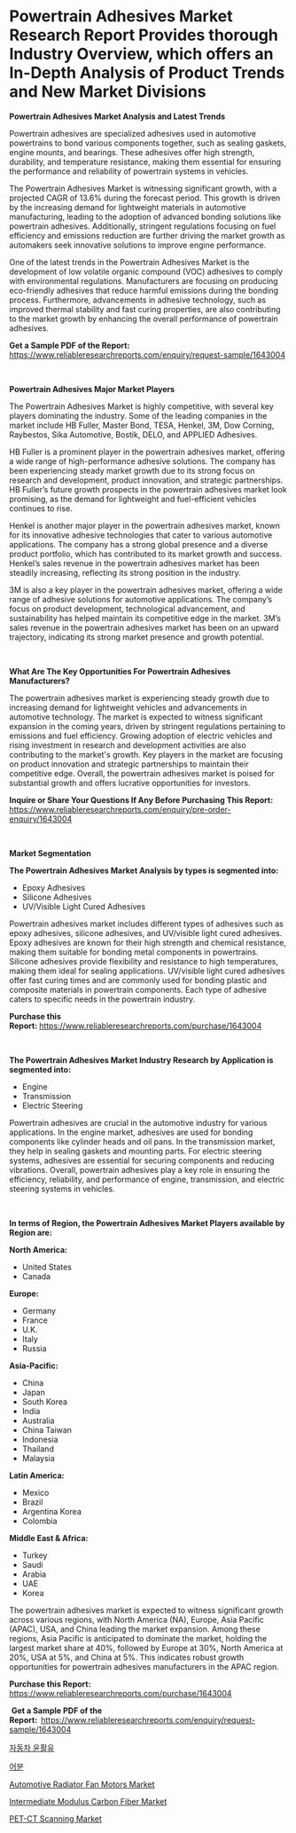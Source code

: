 <p><h1>Powertrain Adhesives Market Research Report Provides thorough Industry Overview, which offers an In-Depth Analysis of Product Trends and New Market Divisions</h1></p><p><strong>Powertrain Adhesives Market Analysis and Latest Trends</strong></p>
<p><p>Powertrain adhesives are specialized adhesives used in automotive powertrains to bond various components together, such as sealing gaskets, engine mounts, and bearings. These adhesives offer high strength, durability, and temperature resistance, making them essential for ensuring the performance and reliability of powertrain systems in vehicles.</p><p>The Powertrain Adhesives Market is witnessing significant growth, with a projected CAGR of 13.6% during the forecast period. This growth is driven by the increasing demand for lightweight materials in automotive manufacturing, leading to the adoption of advanced bonding solutions like powertrain adhesives. Additionally, stringent regulations focusing on fuel efficiency and emissions reduction are further driving the market growth as automakers seek innovative solutions to improve engine performance.</p><p>One of the latest trends in the Powertrain Adhesives Market is the development of low volatile organic compound (VOC) adhesives to comply with environmental regulations. Manufacturers are focusing on producing eco-friendly adhesives that reduce harmful emissions during the bonding process. Furthermore, advancements in adhesive technology, such as improved thermal stability and fast curing properties, are also contributing to the market growth by enhancing the overall performance of powertrain adhesives.</p></p>
<p><strong>Get a Sample PDF of the Report:&nbsp;</strong> <a href="https://www.reliableresearchreports.com/enquiry/request-sample/1643004">https://www.reliableresearchreports.com/enquiry/request-sample/1643004</a></p>
<p>&nbsp;</p>
<p><strong>Powertrain Adhesives Major Market Players</strong></p>
<p><p>The Powertrain Adhesives Market is highly competitive, with several key players dominating the industry. Some of the leading companies in the market include HB Fuller, Master Bond, TESA, Henkel, 3M, Dow Corning, Raybestos, Sika Automotive, Bostik, DELO, and APPLIED Adhesives.</p><p>HB Fuller is a prominent player in the powertrain adhesives market, offering a wide range of high-performance adhesive solutions. The company has been experiencing steady market growth due to its strong focus on research and development, product innovation, and strategic partnerships. HB Fuller’s future growth prospects in the powertrain adhesives market look promising, as the demand for lightweight and fuel-efficient vehicles continues to rise.</p><p>Henkel is another major player in the powertrain adhesives market, known for its innovative adhesive technologies that cater to various automotive applications. The company has a strong global presence and a diverse product portfolio, which has contributed to its market growth and success. Henkel’s sales revenue in the powertrain adhesives market has been steadily increasing, reflecting its strong position in the industry.</p><p>3M is also a key player in the powertrain adhesives market, offering a wide range of adhesive solutions for automotive applications. The company’s focus on product development, technological advancement, and sustainability has helped maintain its competitive edge in the market. 3M’s sales revenue in the powertrain adhesives market has been on an upward trajectory, indicating its strong market presence and growth potential.</p></p>
<p>&nbsp;</p>
<p><strong>What Are The Key Opportunities For Powertrain Adhesives Manufacturers?</strong></p>
<p><p>The powertrain adhesives market is experiencing steady growth due to increasing demand for lightweight vehicles and advancements in automotive technology. The market is expected to witness significant expansion in the coming years, driven by stringent regulations pertaining to emissions and fuel efficiency. Growing adoption of electric vehicles and rising investment in research and development activities are also contributing to the market's growth. Key players in the market are focusing on product innovation and strategic partnerships to maintain their competitive edge. Overall, the powertrain adhesives market is poised for substantial growth and offers lucrative opportunities for investors.</p></p>
<p><strong>Inquire or Share Your Questions If Any Before Purchasing This Report:</strong> <a href="https://www.reliableresearchreports.com/enquiry/pre-order-enquiry/1643004">https://www.reliableresearchreports.com/enquiry/pre-order-enquiry/1643004</a></p>
<p>&nbsp;</p>
<p><strong>Market Segmentation</strong></p>
<p><strong>The Powertrain Adhesives Market Analysis by types is segmented into:</strong></p>
<p><ul><li>Epoxy Adhesives</li><li>Silicone Adhesives</li><li>UV/Visible Light Cured Adhesives</li></ul></p>
<p><p>Powertrain adhesives market includes different types of adhesives such as epoxy adhesives, silicone adhesives, and UV/visible light cured adhesives. Epoxy adhesives are known for their high strength and chemical resistance, making them suitable for bonding metal components in powertrains. Silicone adhesives provide flexibility and resistance to high temperatures, making them ideal for sealing applications. UV/visible light cured adhesives offer fast curing times and are commonly used for bonding plastic and composite materials in powertrain components. Each type of adhesive caters to specific needs in the powertrain industry.</p></p>
<p><strong>Purchase this Report:&nbsp;</strong><a href="https://www.reliableresearchreports.com/purchase/1643004">https://www.reliableresearchreports.com/purchase/1643004</a></p>
<p>&nbsp;</p>
<p><strong>The Powertrain Adhesives Market Industry Research by Application is segmented into:</strong></p>
<p><ul><li>Engine</li><li>Transmission</li><li>Electric Steering</li></ul></p>
<p><p>Powertrain adhesives are crucial in the automotive industry for various applications. In the engine market, adhesives are used for bonding components like cylinder heads and oil pans. In the transmission market, they help in sealing gaskets and mounting parts. For electric steering systems, adhesives are essential for securing components and reducing vibrations. Overall, powertrain adhesives play a key role in ensuring the efficiency, reliability, and performance of engine, transmission, and electric steering systems in vehicles.</p></p>
<p>&nbsp;</p>
<p><strong>In terms of Region, the Powertrain Adhesives Market Players available by Region are:</strong></p>
<p>
    <p> <strong> North America: </strong>
        <ul>
            <li>United States</li>
            <li>Canada</li>
        </ul>
        </p> 
    <p> <strong> Europe: </strong>
        <ul>
            <li>Germany</li>
            <li>France</li>
            <li>U.K.</li>
            <li>Italy</li>
            <li>Russia</li>
        </ul>
        </p> 
    <p> <strong> Asia-Pacific: </strong>
        <ul>
            <li>China</li>
            <li>Japan</li>
            <li>South Korea</li>
            <li>India</li>
            <li>Australia</li>
            <li>China Taiwan</li>
            <li>Indonesia</li>
            <li>Thailand</li>
            <li>Malaysia</li>
        </ul>
        </p> 
    <p> <strong> Latin America: </strong>
        <ul>
            <li>Mexico</li>
            <li>Brazil</li>
            <li>Argentina Korea</li>
            <li>Colombia</li>
        </ul>
        </p> 
    <p> <strong> Middle East & Africa: </strong>
        <ul>
            <li>Turkey</li>
            <li>Saudi</li>
            <li>Arabia</li>
            <li>UAE</li>
            <li>Korea</li>
        </ul>
    </p>
    </p>
<p><p>The powertrain adhesives market is expected to witness significant growth across various regions, with North America (NA), Europe, Asia Pacific (APAC), USA, and China leading the market expansion. Among these regions, Asia Pacific is anticipated to dominate the market, holding the largest market share at 40%, followed by Europe at 30%, North America at 20%, USA at 5%, and China at 5%. This indicates robust growth opportunities for powertrain adhesives manufacturers in the APAC region.</p></p>
<p><strong>Purchase this Report: </strong><a href="https://www.reliableresearchreports.com/purchase/1643004">https://www.reliableresearchreports.com/purchase/1643004</a></p>
<p>&nbsp;<strong>Get a Sample PDF of the Report:&nbsp;&nbsp;</strong><a href="https://www.reliableresearchreports.com/enquiry/request-sample/1643004">https://www.reliableresearchreports.com/enquiry/request-sample/1643004</a></p>
<p><strong></strong></p>
<p><p><a href="https://medium.com/@tommywilkinsblakev5p335aqoc/%EC%9E%90%EB%8F%99%EC%B0%A8-%EC%9C%A4%ED%99%9C%EC%9C%A0-%EC%8B%9C%EC%9E%A5-2031%EB%85%84%EA%B9%8C%EC%A7%80%EC%9D%98-%ED%8A%B8%EB%A0%8C%EB%93%9C-%EC%98%88%EC%B8%A1-%EB%B0%8F-%EA%B2%BD%EC%9F%81-%EB%B6%84%EC%84%9D-a0f4a0f60063">자동차 윤활유</a></p><p><a href="https://medium.com/@tommywilkinsblakev5p335aqoc/%EC%96%B4%EC%9C%A1-%EB%A7%A5%EC%A3%BC%EC%8B%9C%EC%9E%A5-%EB%B6%84%EC%84%9D-%EA%B7%B8%EC%9D%98-cagr-%EC%8B%9C%EC%9E%A5-%EC%84%B8%EB%B6%84%ED%99%94-%EB%B0%8F-%EA%B8%80%EB%A1%9C%EB%B2%8C-%EC%82%B0%EC%97%85-%EA%B0%9C%EC%9A%94-96f636290795">어분</a></p><p><a href="https://automatic-knee-4c7.notion.site/Automotive-Radiator-Fan-Motors-Market-Size-Growing-and-Forecasted-for-period-from-2024-2031-and-pr-2214b31af7f240399e88648fe09f193b">Automotive Radiator Fan Motors Market</a></p><p><a href="https://view.publitas.com/reportprime-1/intermediate-modulus-carbon-fiber-market-size-growth-and-forecast-from-2024-2031/">Intermediate Modulus Carbon Fiber Market</a></p><p><a href="https://issuu.com/reportprime-2/docs/pet-ct-scanning-market-size-2030.pptx">PET-CT Scanning Market</a></p></p>